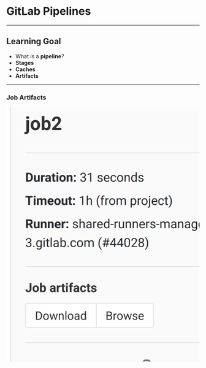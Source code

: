 # **GitLab Pipelines**

<!-- .slide: data-background-image="gitlab-ci-pipelines/pipelines.png" data-background-opacity="0.4" -->

---

## Learning Goal

 * What is a **pipeline**?
 * **Stages**
 * **Caches**
 * **Artifacts**

---

### Job Artifacts

![](job-artifacts.png)